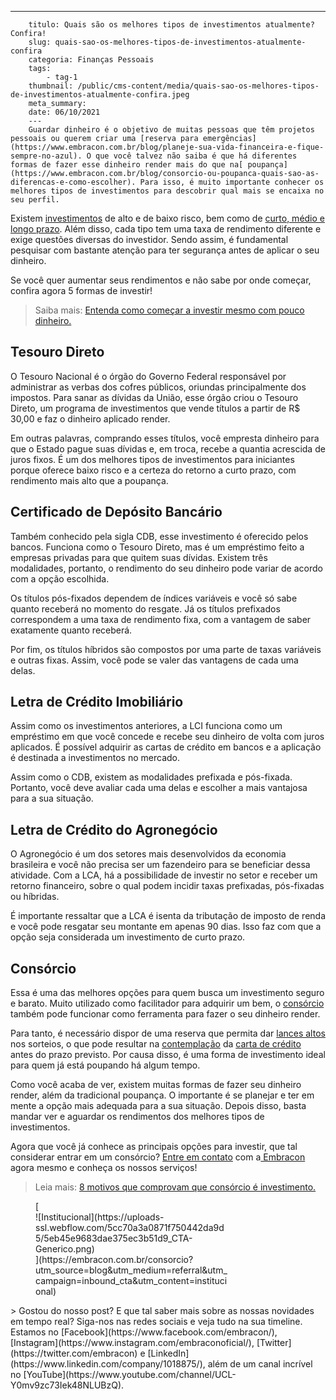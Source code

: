 ---
        titulo: Quais são os melhores tipos de investimentos atualmente? Confira!
        slug: quais-sao-os-melhores-tipos-de-investimentos-atualmente-confira
        categoria: Finanças Pessoais
        tags:
            - tag-1
        thumbnail: /public/cms-content/media/quais-sao-os-melhores-tipos-de-investimentos-atualmente-confira.jpeg
        meta_summary: 
        date: 06/10/2021
        ---
        Guardar dinheiro é o objetivo de muitas pessoas que têm projetos pessoais ou querem criar uma [reserva para emergências](https://www.embracon.com.br/blog/planeje-sua-vida-financeira-e-fique-sempre-no-azul). O que você talvez não saiba é que há diferentes formas de fazer esse dinheiro render mais do que na[ poupança](https://www.embracon.com.br/blog/consorcio-ou-poupanca-quais-sao-as-diferencas-e-como-escolher). Para isso, é muito importante conhecer os melhores tipos de investimentos para descobrir qual mais se encaixa no seu perfil.

Existem [investimentos](https://www.embracon.com.br/blog/qual-o-melhor-investimento-para-r-50-r-500-ou-r-5000) de alto e de baixo risco, bem como de [curto, médio e longo prazo](https://www.embracon.com.br/blog/como-investir-em-curto-medio-e-longo-prazo). Além disso, cada tipo tem uma taxa de rendimento diferente e exige questões diversas do investidor. Sendo assim, é fundamental pesquisar com bastante atenção para ter segurança antes de aplicar o seu dinheiro.

Se você quer aumentar seus rendimentos e não sabe por onde começar, confira agora 5 formas de investir!

> Saiba mais: [Entenda como começar a investir mesmo com pouco dinheiro.](https://www.embracon.com.br/blog/entenda-como-comecar-a-investir-mesmo-com-pouco-dinheiro)

Tesouro Direto
--------------

O Tesouro Nacional é o órgão do Governo Federal responsável por administrar as verbas dos cofres públicos, oriundas principalmente dos impostos. Para sanar as dívidas da União, esse órgão criou o Tesouro Direto, um programa de investimentos que vende títulos a partir de R$ 30,00 e faz o dinheiro aplicado render.

Em outras palavras, comprando esses títulos, você empresta dinheiro para que o Estado pague suas dívidas e, em troca, recebe a quantia acrescida de juros fixos. É um dos melhores tipos de investimentos para iniciantes porque oferece baixo risco e a certeza do retorno a curto prazo, com rendimento mais alto que a poupança.

Certificado de Depósito Bancário
--------------------------------

Também conhecido pela sigla CDB, esse investimento é oferecido pelos bancos. Funciona como o Tesouro Direto, mas é um empréstimo feito a empresas privadas para que quitem suas dívidas. Existem três modalidades, portanto, o rendimento do seu dinheiro pode variar de acordo com a opção escolhida.

Os títulos pós-fixados dependem de índices variáveis e você só sabe quanto receberá no momento do resgate. Já os títulos prefixados correspondem a uma taxa de rendimento fixa, com a vantagem de saber exatamente quanto receberá.

Por fim, os títulos híbridos são compostos por uma parte de taxas variáveis e outras fixas. Assim, você pode se valer das vantagens de cada uma delas.

Letra de Crédito Imobiliário
----------------------------

Assim como os investimentos anteriores, a LCI funciona como um empréstimo em que você concede e recebe seu dinheiro de volta com juros aplicados. É possível adquirir as cartas de crédito em bancos e a aplicação é destinada a investimentos no mercado.

Assim como o CDB, existem as modalidades prefixada e pós-fixada. Portanto, você deve avaliar cada uma delas e escolher a mais vantajosa para a sua situação.

Letra de Crédito do Agronegócio
-------------------------------

O Agronegócio é um dos setores mais desenvolvidos da economia brasileira e você não precisa ser um fazendeiro para se beneficiar dessa atividade. Com a LCA, há a possibilidade de investir no setor e receber um retorno financeiro, sobre o qual podem incidir taxas prefixadas, pós-fixadas ou híbridas.

É importante ressaltar que a LCA é isenta da tributação de imposto de renda e você pode resgatar seu montante em apenas 90 dias. Isso faz com que a opção seja considerada um investimento de curto prazo.

Consórcio
---------

Essa é uma das melhores opções para quem busca um investimento seguro e barato. Muito utilizado como facilitador para adquirir um bem, o [consórcio](https://www.embracon.com.br/) também pode funcionar como ferramenta para fazer o seu dinheiro render.

Para tanto, é necessário dispor de uma reserva que permita dar [lances altos](https://www.embracon.com.br/conhecaoconsorcio/como-ofertar-um-lance) nos sorteios, o que pode resultar na [contemplação](https://www.embracon.com.br/conhecaoconsorcio/o-que-e-contemplacao) da [carta de crédito ](https://www.embracon.com.br/conhecaoconsorcio/o-que-e-carta-de-credito)antes do prazo previsto. Por causa disso, é uma forma de investimento ideal para quem já está poupando há algum tempo.

Como você acaba de ver, existem muitas formas de fazer seu dinheiro render, além da tradicional poupança. O importante é se planejar e ter em mente a opção mais adequada para a sua situação. Depois disso, basta mandar ver e aguardar os rendimentos dos melhores tipos de investimentos.

Agora que você já conhece as principais opções para investir, que tal considerar entrar em um consórcio? [Entre em contato](https://www.embracon.com.br/blog/canais-de-atendimento-embracon) com a[ Embracon](https://www.embracon.com.br/a-embracon) agora mesmo e conheça os nossos serviços!

> Leia mais: [8 motivos que comprovam que consórcio é investimento.](https://www.embracon.com.br/blog/8-motivos-que-comprovam-que-consorcio-e-investimento)

<figure class="w-richtext-figure-type-image w-richtext-align-center" style="max-width:310px">[<div>![Institucional](https://uploads-ssl.webflow.com/5cc70a3a0871f750442da9d5/5eb45e9683dae375ec3b51d9_CTA-Generico.png)</div>](https://embracon.com.br/consorcio?utm_source=blog&utm_medium=referral&utm_campaign=inbound_cta&utm_content=institucional)</figure>> Gostou do nosso post? E que tal saber mais sobre as nossas novidades em tempo real? Siga-nos nas redes sociais e veja tudo na sua timeline. Estamos no [Facebook](https://www.facebook.com/embracon/), [Instagram](https://www.instagram.com/embraconoficial/), [Twitter](https://twitter.com/embracon) e [LinkedIn](https://www.linkedin.com/company/1018875/), além de um canal incrível no [YouTube](https://www.youtube.com/channel/UCL-Y0mv9zc73Iek48NLUBzQ).
        
